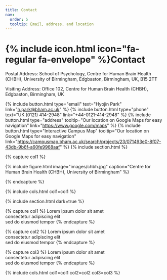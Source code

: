 ```yaml
---
title: Contact
nav:
  order: 5
  tooltip: Email, address, and location
---
```


# {% include icon.html icon="fa-regular fa-envelope" %}Contact

Postal Address: School of Psychology, Centre for Human Brain Health (CHBH), University of Birmingham, Edgbaston, Birmingham, UK, B15 2TT

Visiting Address: Office 102, Centre for Human Brain Health (CHBH), Edgbaston, Birmingham, UK

{%
  include button.html
  type="email"
  text="Hyojin Park"
  link="h.park@bham.ac.uk"
%}
{%
  include button.html
  type="phone"
  text="UK (0121) 414-2948"
  link="+44-0121-414-2948"
%}
{%
  include button.html
  type="address"
  tooltip="Our location on Google Maps for easy navigation"
  link="https://www.google.com/maps"
%}
{%
  include button.html
  type="Interactive Campus Map"
  tooltip="Our location on Google Maps for easy navigation"
  link="https://campusmap.bham.ac.uk/search/projects/23/071493e0-8f07-43db-9b6f-a60fe9968aaf"
%}
{% include section.html %}

{% capture col1 %}

{%
  include figure.html
  image="images/chbh.jpg"
  caption="Centre for Human Brain Health (CHBH), University of Birmingham"
%}

{% endcapture %}

<!-- {% capture col2 %} -->

<!-- {% -->
<!--   include figure.html -->
<!--   image="images/chbh.jpg" -->
<!--   caption="Centre for Human Brain Health (CHBH)" -->
<!-- %} -->

<!-- {% endcapture %} -->

{% include cols.html col1=col1 %}
<!-- {% include cols.html col1=col1 col2=col2 %} -->

{% include section.html dark=true %}

{% capture col1 %}
Lorem ipsum dolor sit amet  
consectetur adipiscing elit  
sed do eiusmod tempor
{% endcapture %}

{% capture col2 %}
Lorem ipsum dolor sit amet  
consectetur adipiscing elit  
sed do eiusmod tempor
{% endcapture %}

{% capture col3 %}
Lorem ipsum dolor sit amet  
consectetur adipiscing elit  
sed do eiusmod tempor
{% endcapture %}

{% include cols.html col1=col1 col2=col2 col3=col3 %}
